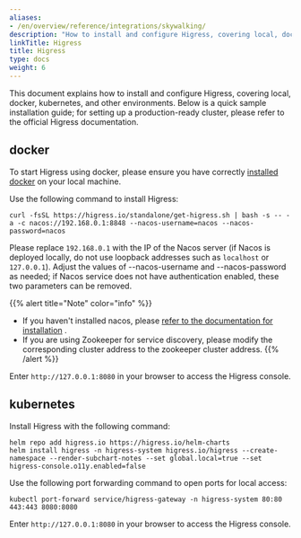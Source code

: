 ```yaml
---
aliases:
- /en/overview/reference/integrations/skywalking/
description: "How to install and configure Higress, covering local, docker, kubernetes, and other environments."
linkTitle: Higress
title: Higress
type: docs
weight: 6
---
```


This document explains how to install and configure Higress, covering local, docker, kubernetes, and other environments. Below is a quick sample installation guide; for setting up a production-ready cluster, please refer to the official Higress documentation.

## docker
To start Higress using docker, please ensure you have correctly <a href="https://docs.docker.com/engine/install/" target="_blank">installed docker</a> on your local machine.

Use the following command to install Higress:

```shell
curl -fsSL https://higress.io/standalone/get-higress.sh | bash -s -- -a -c nacos://192.168.0.1:8848 --nacos-username=nacos --nacos-password=nacos
```

Please replace `192.168.0.1` with the IP of the Nacos server (if Nacos is deployed locally, do not use loopback addresses such as `localhost` or `127.0.0.1`). Adjust the values of --nacos-username and --nacos-password as needed; if Nacos service does not have authentication enabled, these two parameters can be removed.

{{% alert title="Note" color="info" %}}
* If you haven't installed nacos, please [refer to the documentation for installation](../nacos/) .
* If you are using Zookeeper for service discovery, please modify the corresponding cluster address to the zookeeper cluster address.
{{% /alert %}}

Enter `http://127.0.0.1:8080` in your browser to access the Higress console.

## kubernetes

Install Higress with the following command:

```shell
helm repo add higress.io https://higress.io/helm-charts
helm install higress -n higress-system higress.io/higress --create-namespace --render-subchart-notes --set global.local=true --set higress-console.o11y.enabled=false
```

Use the following port forwarding command to open ports for local access:

```shell
kubectl port-forward service/higress-gateway -n higress-system 80:80 443:443 8080:8080
```

Enter `http://127.0.0.1:8080` in your browser to access the Higress console.

